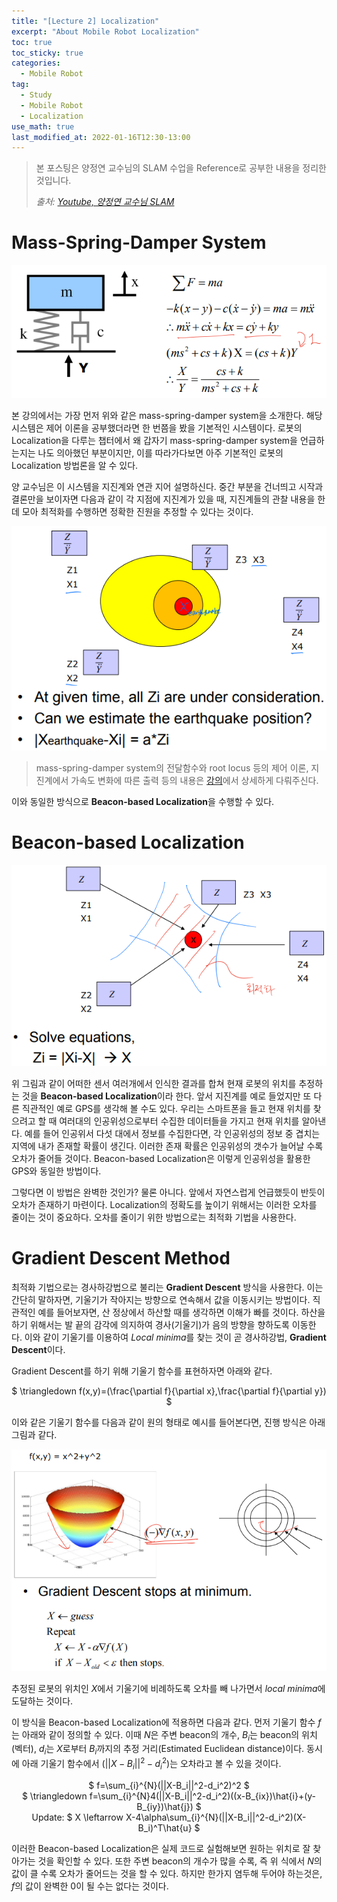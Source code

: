 ```yaml
---
title: "[Lecture 2] Localization"
excerpt: "About Mobile Robot Localization"
toc: true
toc_sticky: true
categories:
  - Mobile Robot
tag:
  - Study
  - Mobile Robot
  - Localization
use_math: true
last_modified_at: 2022-01-16T12:30-13:00
---
```


> 본 포스팅은 양정연 교수님의 SLAM 수업을 Reference로 공부한 내용을 정리한 것입니다.
>
> *출처: [Youtube, 양정연 교수님 SLAM](https://www.youtube.com/watch?v=pY2Vppa_y38&list=PL3Ax8f2laJ6vU449FdgWlVl2VtizhDIfj)*


# Mass-Spring-Damper System

![mass_spring_damper](/assets/images/mobile-robot-lec2/mass_spring_damper.PNG)

본 강의에서는 가장 먼저 위와 같은 mass-spring-damper system을 소개한다. 해당 시스템은 제어 이론을 공부했더라면 한 번쯤을 봤을 기본적인 시스템이다. 로봇의 Localization을 다루는 챕터에서 왜 갑자기 mass-spring-damper system을 언급하는지는 나도 의아했던 부분이지만, 이를 따라가다보면 아주 기본적인 로봇의 Localization 방법론을 알 수 있다.

양 교수님은 이 시스템을 지진계와 연관 지어 설명하신다. 중간 부분을 건너띄고 시작과 결론만을 보이자면 다음과 같이 각 지점에 지진계가 있을 때, 지진계들의 관찰 내용을 한데 모아 최적화를 수행하면 정확한 진원을 추정할 수 있다는 것이다.

![earthquake](/assets/images/mobile-robot-lec2/earthquake.PNG)

> mass-spring-damper system의 전달함수와 root locus 등의 제어 이론, 지진계에서 가속도 변화에 따른 출력 등의 내용은 [강의](https://www.youtube.com/watch?v=qbyb7hWDgYY&list=PL3Ax8f2laJ6vU449FdgWlVl2VtizhDIfj&index=9)에서 상세하게 다뤄주신다.

이와 동일한 방식으로 **Beacon-based Localization**을 수행할 수 있다.

# Beacon-based Localization

![beacon_based_localization](/assets/images/mobile-robot-lec2/beacon_based_localization.PNG)

위 그림과 같이 어떠한 센서 여러개에서 인식한 결과를 합쳐 현재 로봇의 위치를 추정하는 것을 **Beacon-based Localization**이라 한다. 앞서 지진계를 예로 들었지만 또 다른 직관적인 예로 GPS를 생각해 볼 수도 있다. 우리는 스마트폰을 들고 현재 위치를 찾으려고 할 때 여러대의 인공위성으로부터 수집한 데이터들을 가지고 현재 위치를 알아낸다. 예를 들어 인공위서 다섯 대에서 정보를 수집한다면, 각 인공위성의 정보 중 겹치는 지역에 내가 존재할 확률이 생긴다. 이러한 존재 확률은 인공위성의 갯수가 늘어날 수록 오차가 줄어들 것이다. Beacon-based Localization은 이렇게 인공위성을 활용한 GPS와 동일한 방법이다.

그렇다면 이 방법은 완벽한 것인가? 물론 아니다. 앞에서 자연스럽게 언급했듯이 반듯이 오차가 존재하기 마련이다. Localization의 정확도를 높이기 위해서는 이러한 오차를 줄이는 것이 중요하다. 오차를 줄이기 위한 방법으로는 최적화 기법을 사용한다.

# Gradient Descent Method
최적화 기법으로는 경사하강법으로 불리는 **Gradient Descent** 방식을 사용한다. 이는 간단히 말하자면, 기울기가 작아지는 방향으로 연속해서 값을 이동시키는 방법이다. 직관적인 예를 들어보자면, 산 정상에서 하산할 때를 생각하면 이해가 빠를 것이다. 하산을 하기 위해서는 발 끝의 감각에 의지하여 경사(기울기)가 음의 방향을 향하도록 이동한다. 이와 같이 기울기를 이용하여 *Local minima*를 찾는 것이 곧 경사하강법, **Gradient Descent**이다.

Gradient Descent를 하기 위해 기울기 함수를 표현하자면 아래와 같다.

<center> $ \triangledown f(x,y)=(\frac{\partial f}{\partial x},\frac{\partial f}{\partial y}) $ </center>

이와 같은 기울기 함수를 다음과 같이 원의 형태로 예시를 들어본다면, 진행 방식은 아래 그림과 같다.

![gradient_descent](/assets/images/mobile-robot-lec2/gradient_descent.PNG)

추정된 로봇의 위치인 $X$에서 기울기에 비례하도록 오차를 빼 나가면서 *local minima*에 도달하는 것이다.

이 방식을 Beacon-based Localization에 적용하면 다음과 같다. 먼저 기울기 함수 $f$는 아래와 같이 정의할 수 있다. 이때 $N$은 주변 beacon의 개수, $B_i$는 beacon의 위치(벡터), $d_i$는 $X$로부터 $B_i$까지의 추정 거리(Estimated Euclidean distance)이다. 동시에 아래 기울기 함수에서 $(||X-B_i||^2-d_i^2)$는 오차라고 볼 수 있을 것이다.

<center> $ f=\sum_{i}^{N}(||X-B_i||^2-d_i^2)^2 $ </center>

<center> $ \triangledown f=\sum_{i}^{N}4(||X-B_i||^2-d_i^2)((x-B_{ix})\hat{i}+(y-B_{iy})\hat{j}) $ </center>

<center> Update: $ X \leftarrow X-4\alpha\sum_{i}^{N}(||X-B_i||^2-d_i^2)(X-B_i)^T\hat{u} $ </center>

이러한 Beacon-based Localization은 실제 코드로 실험해보면 원하는 위치로 잘 찾아가는 것을 확인할 수 있다. 또한 주변 beacon의 개수가 많을 수록, 즉 위 식에서 $N$의 값이 클 수록 오차가 줄어드는 것을 할 수 있다. 하지만 한가지 염두해 두어야 하는것은, $f$의 값이 완벽한 0이 될 수는 없다는 것이다.
